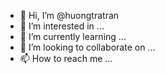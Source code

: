 - 👋 Hi, I’m @huongtratran
- 👀 I’m interested in ...
- 🌱 I’m currently learning ...
- 💞️ I’m looking to collaborate on ...
- 📫 How to reach me ...

<!---
huongtratran/huongtratran is a ✨ special ✨ repository because its `README.md` (this file) appears on your GitHub profile.
You can click the Preview link to take a look at your changes.
--->
